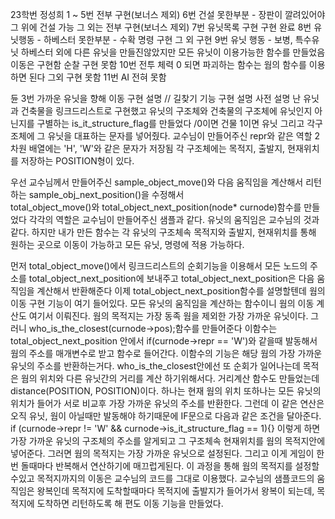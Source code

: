 23학번 정성희
1 ~ 5번 
전부 구현(보너스 제외)
6번 건설 
못한부분 - 장판이 깔려있어야 그 위에 건설 가능
그 외는 전부 구현(보너스 제외)
7번 유닛목록 구현
구현 완료
8번 유닛행동 - 하베스터
못한부분 - 수확 명령 구현
그 외 구현
9번 유닛 행동 - 보병, 특수유닛
하베스터 외에 다른 유닛을 만들진않았지만
모든 유닛이 이용가능한 함수를 만들었음 이동은 구현함
순찰 구현 못함
10번 전투
체력 0 되면 파괴하는 함수는 웜의 함수를 이용하면 된다
그외 구현 못함
11번 AI
전혀 못함

듄 3번 가까운 유닛을 향해 이동 구현 설명 // 길찾기 기능 구현 설명
사전 설명
난 유닛과 건축물을 링크드리스트로 구현했고 유닛의 구조체와 건축물의 구조체에 유닛인지 아닌지를 구별하는 is_it_structure_flag를 만들었다 /0이면 건물 1이면 유닛
그리고 각구조체에 그 유닛을 대표하는 문자를 넣어줬다. 교수님이 만들어주신 repr와 같은 역할 2차원 배열에는 'H', 'W'와 같은 문자가 저장됨
각 구조체에는 목적지, 출발지, 현재위치를 저장하는 POSITION형이 있다.

우선 교수님께서 만들어주신 sample_object_move()와 다음 움직임을 계산해서 리턴하는 sample_obj_next_position()을 수정해서  
total_object_move()와 total_object_next_position(node* curnode)함수를 만들었다 각각의 역할은 교수님이 만들어주신 샘플과 같다.
유닛의 움직임은 교수님의 것과 같다. 하지만 내가 만든 함수는 각 유닛의 구조체속 목적지와 출발지, 현재위치를 통해 원하는 곳으로 이동이 가능하고 모든 유닛, 명령에 적용 가능하다.

먼저 total_object_move()에서 링크드리스트의 순회기능을 이용해서 모든 노드의 주소를 total_object_next_position에 보내주고  total_object_next_position은 다음 움직임을 계산해서 반환해준다
이제 total_object_next_position함수를 설명할텐데 웜의 이동 구현 기능이 여기 들어있다. 모든 유닛의 움직임을 계산하는 함수이니 웜의 이동 계산도 여기서 이뤄진다.
웜의 목적지는 가장 동족 웜을 제외한 가장 가까운 유닛이다. 그러니 who_is_the_closest(curnode->pos);함수를 만들어준다 이함수는 total_object_next_position 안에서 if(curnode->repr == 'W')와 같을때 발동해서 웜의 주소를 매개변수로 받고 함수로 들어간다.
이함수의 기능은 해당 웜의 가장 가까운 유닛의 주소를 반환하는거다. who_is_the_closest안에선 또 순회가 일어나는데 목적은 웜의 위치와 다른 유닛간의 거리를 계산 하기위해서다.
거리계산 함수도 만들었는데 distance(POSITION, POSITION)이다. 하나는 현재 웜의 위치 또하나는 모든 유닛의 위치가 들어가 서로 비교후 가장 가까운 유닛의 주소를 반환한다.
그런데 이 같은 연산은 오직 유닛, 웜이 아닐때만 발동해야 하기때문에 IF문으로 다음과 같은 조건을 달아준다. if (curnode->repr != 'W' && curnode->is_it_structure_flag == 1){}
이렇게 하면 가장 가까운 유닛의 구조체의 주소를 알게되고 그 구조체속 현재위치를 웜의 목적지안에 넣어준다. 그러면 웜의 목적지는 가장 가까운 유닛으로 설정된다. 그리고 이게 게임이 한번 돌때마다 반복해서 연산하기에 매끄럽게된다.
이 과정을 통해 웜의 목적지를 설정할수있고 목적지까지의 이동은 교수님의 코드를 그대로 이용했다. 교수님의 샘플코드의 움직임은 왕복인데 목적지에 도착할때마다 목적지에 출발지가 들어가서 왕복이 되는데, 목적지에 도착하면 리턴하도록 해 편도 이동 기능을 만들었다.
